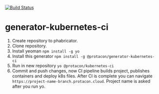 [![Build Status](https://travis-ci.org/protacon/generator-kubernetes-ci.svg?branch=master)](https://travis-ci.org/protacon/generator-kubernetes-ci)

# generator-kubernetes-ci
1. Create repository to phabricator.
2. Clone repository.
3. Install yeoman `npm install -g yo`
3. Install this generator `npm install -g @protacon/generator-kubernetes-ci`
4. Run in new repository `yo @protacon/kubernetes-ci`
5. Commit and push changes, now CI pipeline builds project, publishes containers and deploy k8s files. After CI is complete you can navigate `https://project-name-branch.protacon.cloud`. Project name is asked after you run yo.
